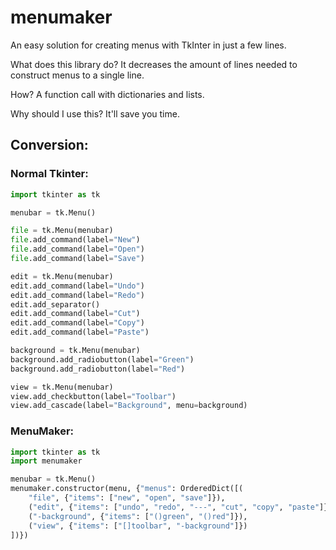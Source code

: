 # menumaker
An easy solution for creating menus with TkInter in just a few lines.

What does this library do? It decreases the amount of lines needed to construct menus to a single line.

How? A function call with dictionaries and lists.

Why should I use this? It'll save you time.

## Conversion:
### Normal Tkinter:
```python
import tkinter as tk

menubar = tk.Menu()

file = tk.Menu(menubar)
file.add_command(label="New")
file.add_command(label="Open")
file.add_command(label="Save")

edit = tk.Menu(menubar)
edit.add_command(label="Undo")
edit.add_command(label="Redo")
edit.add_separator()
edit.add_command(label="Cut")
edit.add_command(label="Copy")
edit.add_command(label="Paste")

background = tk.Menu(menubar)
background.add_radiobutton(label="Green")
background.add_radiobutton(label="Red")

view = tk.Menu(menubar)
view.add_checkbutton(label="Toolbar")
view.add_cascade(label="Background", menu=background)
```

### MenuMaker:
```python
import tkinter as tk
import menumaker

menubar = tk.Menu()
menumaker.constructor(menu, {"menus": OrderedDict([(
    "file", {"items": ["new", "open", "save"]}),
    ("edit", {"items": ["undo", "redo", "---", "cut", "copy", "paste"]}),
    ("-background", {"items": ["()green", "()red"]}),
    ("view", {"items": ["[]toolbar", "-background"]})
])})
```